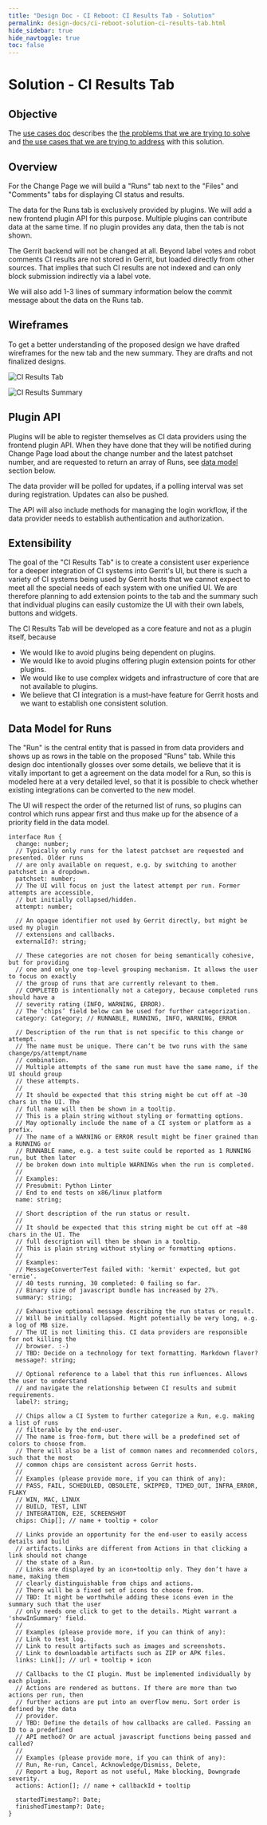 ```yaml
---
title: "Design Doc - CI Reboot: CI Results Tab - Solution"
permalink: design-docs/ci-reboot-solution-ci-results-tab.html
hide_sidebar: true
hide_navtoggle: true
toc: false
---
```


# Solution - CI Results Tab


## <a id="objective"> Objective

The [use cases doc](/design-docs/ci-reboot-use-cases.html) describes the
[the problems that we are trying to solve](/design-docs/ci-reboot-use-cases.html#ps-details) and
[the use cases that we are trying to address](/design-docs/ci-reboot-use-cases.html#uc-details)
with this solution.


## <a id="overview"> Overview

For the Change Page we will build a "Runs" tab next to the "Files" and "Comments" tabs for
displaying CI status and results.

The data for the Runs tab is exclusively provided by plugins. We will add a new frontend plugin
API for this purpose. Multiple plugins can contribute data at the same time. If no plugin
provides any data, then the tab is not shown.

The Gerrit backend will not be changed at all. Beyond label votes and robot comments CI results
are not stored in Gerrit, but loaded directly from other sources. That implies that such CI
results are not indexed and can only block submission indirectly via a label vote.  

We will also add 1-3 lines of summary information below the commit message about the data on the
Runs tab.


## <a id="overview"> Wireframes

To get a better understanding of the proposed design we have drafted wireframes for the new tab
and the new summary. They are drafts and not finalized designs.

![CI Results Tab](/images/ci-reboot-ci-results-tab.png)

![CI Results Summary](/images/ci-reboot-ci-results-summary.png)


## <a id="api"> Plugin API

Plugins will be able to register themselves as CI data providers using the frontend plugin
API. When they have done that they will be notified during Change Page load about the change number
and the latest patchset number, and are requested to return an array of Runs, see
[data model](#data-model) section below.

The data provider will be polled for updates, if a polling interval was set during registration.
Updates can also be pushed.

The API will also include methods for managing the login workflow, if the data provider needs to
establish authentication and authorization.
  

## <a id="ext"> Extensibility

The goal of the "CI Results Tab" is to create a consistent user experience for a deeper integration
of CI systems into Gerrit's UI, but there is such a variety of CI systems being used by Gerrit
hosts that we cannot expect to meet all the special needs of each system with one unified UI. We
are therefore planning to add extension points to the tab and the summary such that individual
plugins can easily customize the UI with their own labels, buttons and widgets.

The CI Results Tab will be developed as a core feature and not as a plugin itself, because

* We would like to avoid plugins being dependent on plugins.
* We would like to avoid plugins offering plugin extension points for other plugins.
* We would like to use complex widgets and infrastructure of core that are not available to plugins.
* We believe that CI integration is a must-have feature for Gerrit hosts and we want to establish
  one consistent solution.    


## <a id="data-model"> Data Model for Runs

The "Run" is the central entity that is passed in from data providers and shows up as rows in the
table on the proposed "Runs" tab. While this design doc intentionally glosses over some details, we
believe that it is vitally important to get a agreement on the data model for a Run, so this is
modeled here at a very detailed level, so that it is possible to check whether existing integrations
can be converted to the new model.

The UI will respect the order of the returned list of runs, so plugins can control which runs
appear first and thus make up for the absence of a priority field in the data model.

```
interface Run {
  change: number;
  // Typically only runs for the latest patchset are requested and presented. Older runs
  // are only available on request, e.g. by switching to another patchset in a dropdown.
  patchset: number;
  // The UI will focus on just the latest attempt per run. Former attempts are accessible,
  // but initially collapsed/hidden.
  attempt: number;

  // An opaque identifier not used by Gerrit directly, but might be used my plugin
  // extensions and callbacks. 
  externalId?: string;

  // These categories are not chosen for being semantically cohesive, but for providing 
  // one and only one top-level grouping mechanism. It allows the user to focus on exactly
  // the group of runs that are currently relevant to them.
  // COMPLETED is intentionally not a category, because completed runs should have a
  // severity rating (INFO, WARNING, ERROR).
  // The ‘chips’ field below can be used for further categorization.
  category: Category; // RUNNABLE, RUNNING, INFO, WARNING, ERROR

  // Description of the run that is not specific to this change or attempt.
  // The name must be unique. There can’t be two runs with the same change/ps/attempt/name
  // combination.
  // Multiple attempts of the same run must have the same name, if the UI should group
  // these attempts.
  //
  // It should be expected that this string might be cut off at ~30 chars in the UI. The    
  // full name will then be shown in a tooltip.
  // This is a plain string without styling or formatting options.
  // May optionally include the name of a CI system or platform as a prefix.
  // The name of a WARNING or ERROR result might be finer grained than a RUNNING or
  // RUNNABLE name, e.g. a test suite could be reported as 1 RUNNING run, but then later
  // be broken down into multiple WARNINGs when the run is completed.
  //
  // Examples:
  // Presubmit: Python Linter
  // End to end tests on x86/linux platform
  name: string;

  // Short description of the run status or result.
  //
  // It should be expected that this string might be cut off at ~80 chars in the UI. The    
  // full description will then be shown in a tooltip.
  // This is plain string without styling or formatting options.
  //
  // Examples:
  // MessageConverterTest failed with: 'kermit' expected, but got 'ernie'.
  // 40 tests running, 30 completed: 0 failing so far.
  // Binary size of javascript bundle has increased by 27%.
  summary: string;

  // Exhaustive optional message describing the run status or result.
  // Will be initially collapsed. Might potentially be very long, e.g. a log of MB size.
  // The UI is not limiting this. CI data providers are responsible for not killing the 
  // browser. :-)
  // TBD: Decide on a technology for text formatting. Markdown flavor?
  message?: string;

  // Optional reference to a label that this run influences. Allows the user to understand 
  // and navigate the relationship between CI results and submit requirements.
  label?: string;

  // Chips allow a CI System to further categorize a Run, e.g. making a list of runs
  // filterable by the end-user.
  // The name is free-form, but there will be a predefined set of colors to choose from.
  // There will also be a list of common names and recommended colors, such that the most
  // common chips are consistent across Gerrit hosts.
  //
  // Examples (please provide more, if you can think of any):
  // PASS, FAIL, SCHEDULED, OBSOLETE, SKIPPED, TIMED_OUT, INFRA_ERROR, FLAKY
  // WIN, MAC, LINUX
  // BUILD, TEST, LINT
  // INTEGRATION, E2E, SCREENSHOT
  chips: Chip[]; // name + tooltip + color

  // Links provide an opportunity for the end-user to easily access details and build
  // artifacts. Links are different from Actions in that clicking a link should not change 
  // the state of a Run.
  // Links are displayed by an icon+tooltip only. They don’t have a name, making them
  // clearly distinguishable from chips and actions.
  // There will be a fixed set of icons to choose from.
  // TBD: It might be worthwhile adding these icons even in the summary such that the user
  // only needs one click to get to the details. Might warrant a 'showInSummary' field.
  //
  // Examples (please provide more, if you can think of any):
  // Link to test log.
  // Link to result artifacts such as images and screenshots.
  // Link to downloadable artifacts such as ZIP or APK files.
  links: Link[]; // url + tooltip + icon

  // Callbacks to the CI plugin. Must be implemented individually by each plugin.
  // Actions are rendered as buttons. If there are more than two actions per run, then
  // further actions are put into an overflow menu. Sort order is defined by the data
  // provider.
  // TBD: Define the details of how callbacks are called. Passing an ID to a predefined
  // API method? Or are actual javascript functions being passed and called?
  //
  // Examples (please provide more, if you can think of any):
  // Run, Re-run, Cancel, Acknowledge/Dismiss, Delete,
  // Report a bug, Report as not useful, Make blocking, Downgrade severity.
  actions: Action[]; // name + callbackId + tooltip

  startedTimestamp?: Date;
  finishedTimestamp?: Date;
}
```